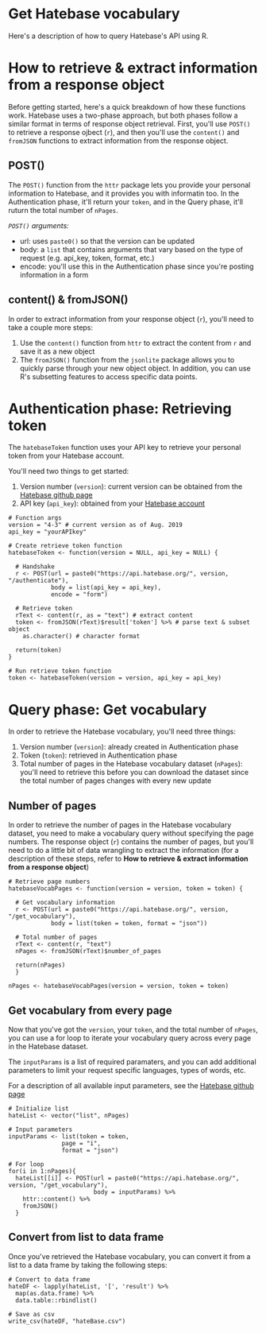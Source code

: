 # Get Hatebase vocabulary 
Here's a description of how to query Hatebase's API using R. 

# How to retrieve & extract information from a response object
Before getting started, here's a quick breakdown of how these functions work. Hatebase uses a two-phase approach, but both phases follow a similar format in terms of response object retrieval. First, you'll use `POST()` to retrieve a response ojbect (`r`), and then you'll use the `content()` and `fromJSON` functions to extract information from the response object. 

## POST()
The `POST()` function from the `httr` package lets you provide your personal information to Hatebase, and it provides you with informatin too. In the Authentication phase, it'll return your `token`, and in the Query phase, it'll ruturn the total number of `nPages`.

*`POST()` arguments:* 
* url: uses `paste0()` so that the version can be updated
* body: a `list` that contains arguments that vary based on the type of request (e.g. api_key, token, format, etc.)  
* encode: you'll use this in the Authentication phase since you're posting information in a form

## content() & fromJSON()
In order to extract information from your response object (`r`), you'll need to take a couple more steps: 
1. Use the `content()` function from `httr` to extract the content from `r` and save it as a new object 
2. The `fromJSON()` function from the `jsonlite` package allows you to quickly parse through your new object object. In addition, you can use R's subsetting features to access specific data points.  

# Authentication phase: Retrieving token 
The `hatebaseToken` function uses your API key to retrieve your personal token from your Hatebase account. 

You'll need two things to get started: 

1. Version number (`version`): current version can be obtained from the [Hatebase github page](https://github.com/hatebase/Hatebase-API-Docs/tree/master/current) 
2. API key (`api_key`): obtained from your [Hatebase account](https://hatebase.org/)

```{r}
# Function args
version = "4-3" # current version as of Aug. 2019
api_key = "yourAPIkey"

# Create retrieve token function
hatebaseToken <- function(version = NULL, api_key = NULL) { 
  
  # Handshake 
  r <- POST(url = paste0("https://api.hatebase.org/", version, "/authenticate"), 
            body = list(api_key = api_key), 
            encode = "form")
  
  # Retrieve token
  rText <- content(r, as = "text") # extract content 
  token <- fromJSON(rText)$result['token'] %>% # parse text & subset object
    as.character() # character format
  
  return(token)
}

# Run retrieve token function 
token <- hatebaseToken(version = version, api_key = api_key)
```

# Query phase: Get vocabulary 
In order to retrieve the Hatebase vocabulary, you'll need three things:

1. Version number (`version`): already created in Authentication phase
2. Token (`token`): retrieved in Authentication phase
3. Total number of pages in the Hatebase vocabulary dataset (`nPages`): you'll need to retrieve this before you can download the dataset since the total number of pages changes with every new update

## Number of pages 
In order to retrieve the number of pages in the Hatebase vocabulary dataset, you need to make a vocabulary query without specifying the page numbers. The response object (`r`) contains the number of pages, but you'll need to do a little bit of data wrangling to extract the information (for a description of these steps, refer to **How to retrieve & extract information from a response object**) 

```{r}
# Retrieve page numbers 
hatebaseVocabPages <- function(version = version, token = token) {
  
  # Get vocabulary information 
  r <- POST(url = paste0("https://api.hatebase.org/", version, "/get_vocabulary"), 
            body = list(token = token, format = "json"))
  
  # Total number of pages
  rText <- content(r, "text")
  nPages <- fromJSON(rText)$number_of_pages
  
  return(nPages)
  }

nPages <- hatebaseVocabPages(version = version, token = token)
```

## Get vocabulary from every page
Now that you've got the `version`, your `token`, and the total number of `nPages`, you can use a for loop to iterate your vocabulary query across every page in the Hatebase dataset. 

The `inputParams` is a list of required paramaters, and you can add additional parameters to limit your request specific languages, types of words, etc. 

For a description of all available input parameters, see the [Hatebase github page](https://github.com/hatebase/Hatebase-API-Docs/blob/master/current/v4-3/get_vocabulary.md)

```{r}
# Initialize list
hateList <- vector("list", nPages)

# Input parameters
inputParams <- list(token = token, 
               page = "i", 
               format = "json")

# For loop
for(i in 1:nPages){ 
  hateList[[i]] <- POST(url = paste0("https://api.hatebase.org/", version, "/get_vocabulary"), 
                        body = inputParams) %>%
    httr::content() %>%
    fromJSON() 
  }

```

## Convert from list to data frame
Once you've retrieved the Hatebase vocabulary, you can convert it from a list to a data frame by taking the following steps: 
```{r}
# Convert to data frame
hateDF <- lapply(hateList, '[', 'result') %>%
  map(as.data.frame) %>% 
  data.table::rbindlist()

# Save as csv
write_csv(hateDF, "hateBase.csv")
```
